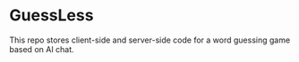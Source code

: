 # GuessLess
This repo stores client-side and server-side code for a word guessing game based on AI chat. 
